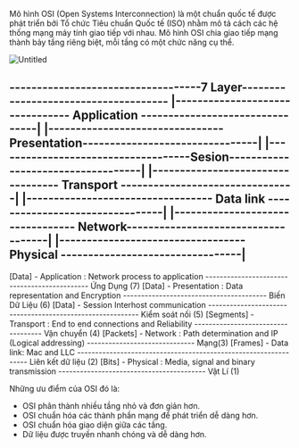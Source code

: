Mô hình OSI (Open Systems Interconnection) là một chuẩn quốc tế được phát triển bởi Tổ chức Tiêu chuẩn Quốc tế (ISO) nhằm mô tả cách các hệ thống mạng máy tính giao tiếp với nhau. Mô hình OSI chia giao tiếp mạng thành bảy tầng riêng biệt, mỗi tầng có một chức năng cụ thể. 


![Untitled](https://github.com/DiWien/Traning-Networking/assets/88604764/e609f156-ef92-4f7e-8ca1-4747faaa6c82)














  
-----------------------------------7 Layer-------------------------------------
|-------------------------------- Application --------------------------------|
|-------------------------------- Presentation--------------------------------|
|------------------------------------Sesion-----------------------------------|
|---------------------------------- Transport --------------------------------|
|---------------------------------- Data link --------------------------------|
|--------------------------------- Network------------------------------------|
|---------------------------------- Physical ---------------------------------|
-------------------------------------------------------------------------------

[Data] - Application : Network process to application --------------------------------------------- Ứng Dụng (7)
[Data] - Presentation : Data representation and Encryption ---------------------------------------- Biến Dữ Liệu (6)
[Data] - Session Interhost communication ---------------------------------------------------------- Kiểm soát nối (5)
[Segments] - Transport : End to end connections and Reliability ----------------------------------- Vận chuyển (4)
[Packets] - Network : Path determination and IP (Logical addressing) ------------------------------ Mạng(3)
[Frames] - Data link:  Mac and LLC ---------------------------------------------------------------- Liên kết dữ liệu (2)
[Bits] - Physical : Media, signal and binary transmission ----------------------------------------- Vật Lí (1)

Những ưu điểm của OSI đó là:
- OSI phân thành nhiều tầng nhỏ và đơn giản hơn.
- OSI chuẩn hóa các thành phần mạng để phát triển dễ dàng hơn.
- OSI chuẩn hóa giao diện giữa các tầng.
- Dữ liệu được truyền nhanh chóng và dễ dàng hơn.




